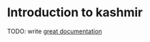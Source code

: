 # Introduction to kashmir

TODO: write [great documentation](http://jacobian.org/writing/what-to-write/)
